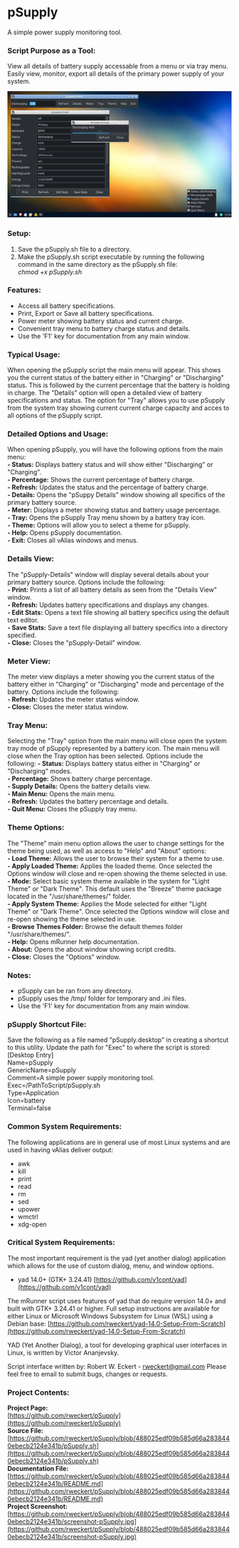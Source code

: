 # pSupply
A simple power supply monitoring tool.

### Script Purpose as a Tool:
View all details of battery supply accessable from a menu or via tray menu. Easily view, monitor, export all details of the primary power supply of your system.

![pSupply Screenshot](https://github.com/rweckert/pSupply/blob/488025edf09b585d66a2838440ebecb2124e341b/screenshot-pSupply.jpg)

### Setup:
1) Save the pSupply.sh file to a directory. <br/>
2) Make the pSupply.sh script executable by running the following command in the same directory as the pSupply.sh file:<br/>
_chmod +x pSupply.sh_

### Features:
- Access all battery specifications. <br/>
- Print, Export or Save all battery specifications. <br/>
- Power meter showing battery status and current charge. <br/>
- Convenient tray menu to battery charge status and details. <br/>
- Use the 'F1' key for documentation from any main window. <br/>

### Typical Usage:
When opening the pSupply script the main menu will appear. This shows you the current status of the battery either in "Charging" or "Discharging" status. This is followed by the current percentage that the battery is holding in charge. The "Details" option will open a detailed view of battery specifications and status. The option for "Tray" allows you to use pSupply from the system tray showing current current charge capacity and acces to all options of the pSupply script.

### Detailed Options and Usage:
When opening pSupply, you will have the following options from the main menu: <br/>
**- Status:** Displays battery status and will show either "Discharging" or "Charging". <br/>
**- Percentage:** Shows the current percentage of battery charge. <br/>
**- Refresh:** Updates the status and the percentage of battery charge. <br/>
**- Details:** Opens the "pSuppy Details" window showing all specifics of the primary battery source. <br/>
**- Meter:** Displays a meter showing status and battery usage percentage. <br/>
**- Tray:** Opens the pSupply Tray menu shown by a battery tray icon. <br/>
**- Theme:** Options will allow you to select a theme for pSupply. <br/>
**- Help:** Opens pSupply documentation. <br/>
**- Exit:** Closes all vAlias windows and menus.

### Details View:
The "pSupply-Details" window will display several details about your primary battery source. Options include the following: <br/>
**- Print:** Prints a list of all battery details as seen from the "Details View" window. <br/>
**- Refresh:** Updates battery specifications and displays any changes. <br/>
**- Edit Stats:** Opens a text file showing all battery specifics using the default text editor. <br/>
**- Save Stats:** Save a text file displaying all battery specifics into a directory specified. <br/>
**- Close:** Closes the "pSupply-Detail" window. <br/>

### Meter View:
The meter view displays a meter showing you the current status of the battery either in "Charging" or "Discharging" mode and percentage of the battery. Options include the following: <br/>
**- Refresh:** Updates the meter status window. <br/>
**- Close:** Closes the meter status window. <br/>

### Tray Menu:
Selecting the "Tray" option from the main menu will close open the system tray mode of pSupply represented by a battery icon. The main menu will close when the Tray option has been selected. Options include the following:
**- Status:** Displays battery status either in "Charging" or "Discharging" modes. <br/>
**- Percentage:** Shows battery charge percentage. <br/>
**- Supply Details:** Opens the battery details view. <br/>
**- Main Menu:** Opens the main menu. <br/>
**- Refresh:** Updates the battery percentage and details. <br/>
**- Quit Menu:** Closes the pSupply tray menu. <br/>

### Theme Options:
The "Theme" main menu option allows the user to change settings for the theme being used, as well as access to "Help" and "About" options:<br/>
**- Load Theme:** Allows the user to browse their system for a theme to use.<br/>
**- Apply Loaded Theme:** Applies the loaded theme. Once selected the Options window will close and re-open showing the theme selected in use.<br/>
**- Mode:** Select basic system theme available in the system for "Light Theme" or "Dark Theme". This default uses the "Breeze" theme package located in the "/usr/share/themes/" folder.<br/>
**- Apply System Theme:** Applies the Mode selected for either "Light Theme" or "Dark Theme". Once selected the Options window will close and re-open showing the theme selected in use.<br/>
**- Browse Themes Folder:** Browse the default themes folder "/usr/share/themes/".<br/>
**- Help:** Opens mRunner help documentation.<br/>
**- About:** Opens the about window showing script credits.<br/>
**- Close:** Closes the "Options" window.

### Notes:
- pSupply can be ran from any directory. <br/>
- pSupply uses the /tmp/ folder for temporary and .ini files. <br/>
- Use the 'F1' key for documentation from any main window. <br/>

### pSupply Shortcut File:
Save the following as a file named "pSupply.desktop" in creating a shortcut to this utility. Update the path for "Exec" to where the script is stored: <br/>
[Desktop Entry] <br/>
Name=pSupply <br/>
GenericName=pSupply <br/>
Comment=A simple power supply monitoring tool. <br/>
Exec=/PathToScript/pSupply.sh <br/>
Type=Application <br/>
Icon=battery <br/>
Terminal=false <br/>

### Common System Requirements:
The following applications are in general use of most Linux systems and are used in having vAlias deliver output:
- awk
- kill
- print
- read
- rm
- sed
- upower
- wmctrl
- xdg-open

### Critical System Requirements:
The most important requirement is the yad (yet another dialog) application which allows for the use of custom dialog, menu, and window options.

- yad 14.0+ (GTK+ 3.24.41) [https://github.com/v1cont/yad](https://github.com/v1cont/yad)

The mRunner script uses features of yad that do require version 14.0+ and built with GTK+ 3.24.41 or higher. Full setup instructions are available for either Linux or Microsoft Windows Subsystem for Linux (WSL) using a Debian base: [https://github.com/rweckert/yad-14.0-Setup-From-Scratch](https://github.com/rweckert/yad-14.0-Setup-From-Scratch)

YAD (Yet Another Dialog), a tool for developing graphical user interfaces in Linux, is written by Victor Ananjevsky.

Script interface written by: Robert W. Eckert - rweckert@gmail.com
Please feel free to email to submit bugs, changes or requests.

### Project Contents:
**Project Page:** <br/>
[https://github.com/rweckert/pSupply](https://github.com/rweckert/pSupply) <br/>
**Source File:** <br/>
[https://github.com/rweckert/pSupply/blob/488025edf09b585d66a2838440ebecb2124e341b/pSupply.sh](https://github.com/rweckert/pSupply/blob/488025edf09b585d66a2838440ebecb2124e341b/pSupply.sh) <br/>
**Documentation File:** <br/>
[https://github.com/rweckert/pSupply/blob/488025edf09b585d66a2838440ebecb2124e341b/README.md](https://github.com/rweckert/pSupply/blob/488025edf09b585d66a2838440ebecb2124e341b/README.md) <br/>
**Project Screenshot:** <br/>
[https://github.com/rweckert/pSupply/blob/488025edf09b585d66a2838440ebecb2124e341b/screenshot-pSupply.jpg](https://github.com/rweckert/pSupply/blob/488025edf09b585d66a2838440ebecb2124e341b/screenshot-pSupply.jpg) <br/>
